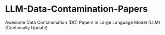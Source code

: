 # LLM-Data-Contamination-Papers
Awesome Data Contamination (DC) Papers in Large Language Model (LLM) (Continually Update)
